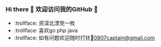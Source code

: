 ### Hi there 👋 欢迎访问我的GitHub 👋
  * :trollface: 资深北漂党一枚
  * :trollface: 喜欢go php java
  * :trollface: 如有问题欢迎随时打扰:eyes:0807captain@gmail.com
<!--
**wangliangl/wangliangl** is a ✨ _special_ ✨ repository because its `README.md` (this file) appears on your GitHub profile.

Here are some ideas to get you started:

- 🔭 I’m currently working on ...
- 🌱 I’m currently learning ...
- 👯 I’m looking to collaborate on ...
- 🤔 I’m looking for help with ...
- 💬 Ask me about ...
- 📫 How to reach me: ...
- 😄 Pronouns: ...
- ⚡ Fun fact: ...
-->
